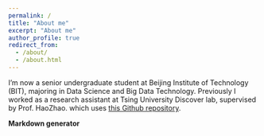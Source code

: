 ```yaml
---
permalink: /
title: "About me"
excerpt: "About me"
author_profile: true
redirect_from: 
  - /about/
  - /about.html
---
```


I’m now a senior undergraduate student at Beijing Institute of Technology (BIT), majoring in Data Science and Big Data Technology. Previously I worked as a research assistant at Tsing University Discover lab, supervised by Prof. HaoZhao.
which uses [this Github repository](https://github.com/staeiou/staeiou.github.io).



**Markdown generator**


